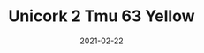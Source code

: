---
tags: 
  - "To Market"
  - "Cork Flooring"
title: "Unicork 2 Tmu 63 Yellow"
designer: "To Market"
image_primary: "img/TMU%2063%20YELLOW.jpg"
href: "https://www.tomkt.com/unicork-2-swatches"
description: "11.82%22%20x%2023.63%22%20TILES"
category: "cork-flooring"
subtitle: ""
manufacturer: "ToMarket"
slug: "/manufacturers/tomarket/cork-flooring/to-market-unicork-2-tmu-63-yellow"
date: "2021-02-22"
---